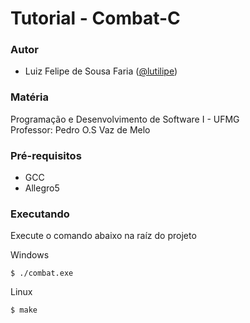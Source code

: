 # Tutorial - Combat-C

### Autor

 - Luiz Felipe de Sousa Faria ([@lutilipe](https://github.com/lutilipe))

### Matéria
 Programação e Desenvolvimento de Software I - UFMG  
 Professor: Pedro O.S Vaz de Melo
 
### Pré-requisitos

 - GCC
 - Allegro5

### Executando

Execute o comando abaixo na raíz do projeto

Windows
```console
$ ./combat.exe
```
Linux
```console
$ make
```
